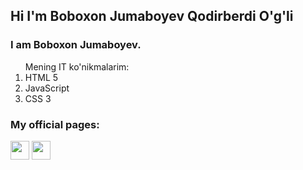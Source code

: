 ## Hi I'm Boboxon Jumaboyev Qodirberdi O'g'li
<h3> I am Boboxon Jumaboyev. </h3>
<ol>Mening IT ko'nikmalarim:
<li>HTML 5</li>
<li>JavaScript</li>
<li>CSS 3</li>
</ol>
<h3>My official pages:</h3>
<a href="https://t.me//Boboxon_Jumaboyev"><img src="https://upload.wikimedia.org/wikipedia/commons/thumb/8/82/Telegram_logo.svg/2048px-Telegram_logo.svg.png", height=30px, widht=30px></a>
<a href="https://instagram.com/jumaboyev._.oo6"><img src="https://upload.wikimedia.org/wikipedia/commons/thumb/9/95/Instagram_logo_2022.svg/1200px-Instagram_logo_2022.svg.png", height=30px, widht=30px>
